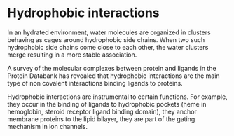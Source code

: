 # Hydrophobic interactions
In an hydrated environment, water molecules are organized in clusters behaving as cages around hydrophobic side chains. When two such hydrophobic side chains come close to each other, the water clusters merge resulting in a more stable association.

A survey of the molecular complexes between protein and ligands in the Protein Databank has revealed that hydrophobic interactions are the main type of non covalent interactions binding ligands to proteins.

Hydrophobic interactions are instrumental to certain functions. For example, they occur in the binding of ligands to hydrophobic pockets (heme in hemoglobin, steroid receptor ligand binding domain), they anchor membrane proteins to the lipid bilayer, they are part of the gating mechanism in ion channels. 
 